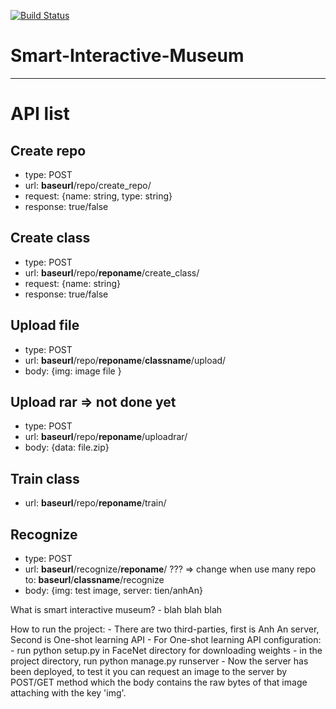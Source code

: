 [![Build Status](https://travis-ci.com/chequochuu/Smart-Interactive-Museum.svg?token=zqCLPftiBUBoP2cktddN&branch=server)](https://travis-ci.com/chequochuu/Smart-Interactive-Museum)
# Smart-Interactive-Museum
-------------------------

# API list

## Create repo

- type: POST
- url: **baseurl**/repo/create_repo/
- request: {name: string, type: string}
- response: true/false

## Create class

- type: POST
- url: **baseurl**/repo/**reponame**/create_class/
- request: {name: string}
- response: true/false

## Upload file

- type: POST
- url: **baseurl**/repo/**reponame**/**classname**/upload/
- body: {img: image file }

## Upload rar  => not done yet

- type: POST
- url: **baseurl**/repo/**reponame**/uploadrar/
- body: {data: file.zip}

## Train class

- url: **baseurl**/repo/**reponame**/train/

## Recognize

- type: POST
- url: **baseurl**/recognize/**reponame**/      ??? => change when use many repo to: **baseurl**/**classname**/recognize
- body: {img: test image, server: tien/anhAn}


What is smart interactive museum?
    - blah blah blah

How to run the project:
    - There are two third-parties, first is Anh An server, Second is One-shot learning API
    - For One-shot learning API configuration:
        - run python setup.py in FaceNet directory for downloading weights
        - in the project directory, run python manage.py runserver
        - Now the server has been deployed, to test it you can request an image to the server by POST/GET method which the body contains the raw bytes of that image attaching with the key 'img'.

